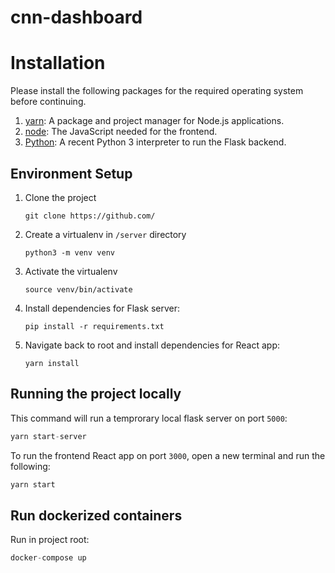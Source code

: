 # cnn-dashboard

# Installation

Please install the following packages for the required operating system before continuing.

1. [yarn](https://yarnpkg.com/): A package and project manager for Node.js applications.
2. [node](https://nodejs.org/en/): The JavaScript needed for the frontend.
3. [Python](): A recent Python 3 interpreter to run the Flask backend.

## Environment Setup

1. Clone the project

    ```python3
    git clone https://github.com/
    ```

2. Create a virtualenv in `/server` directory

    ```python3
    python3 -m venv venv
    ```

3. Activate the virtualenv

    ```python3
    source venv/bin/activate
    ```

4. Install dependencies for Flask server:

    ```python3
    pip install -r requirements.txt
    ```

5. Navigate back to root and install dependencies for React app:

    ```python3
    yarn install
    ```

## Running the project locally

This command will run a temprorary local flask server on port `5000`:

```python
yarn start-server
```

To run the frontend React app on port `3000`, open a new terminal and run the following:

```python
yarn start
```

## Run dockerized containers

Run in project root:

```python
docker-compose up
```
